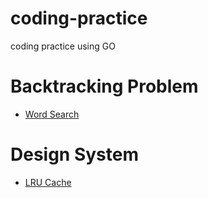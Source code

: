 # coding-practice
coding practice using GO


# Backtracking Problem

- [Word Search](https://github.com/h4ckm03d/coding-practice/blob/master/backtrack/word_search.go)

# Design System

- [LRU Cache](https://github.com/h4ckm03d/coding-practice/blob/master/design/lru/lru_cache.go)
